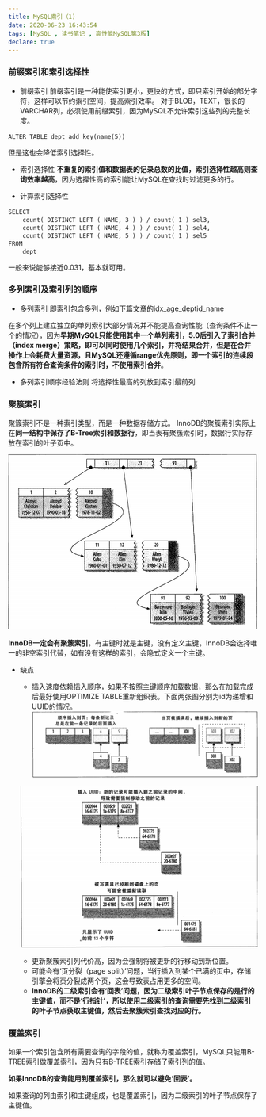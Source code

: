 ```yaml
---
title: MySQL索引（1)
date: 2020-06-23 16:43:54
tags: [MySQL , 读书笔记 , 高性能MySQL第3版]
declare: true
---
```

### 前缀索引和索引选择性
+ 前缀索引
前缀索引是一种能使索引更小，更快的方式，即只索引开始的部分字符，这样可以节约索引空间，提高索引效率。
对于BLOB，TEXT，很长的VARCHAR列，必须使用前缀索引，因为MySQL不允许索引这些列的完整长度。
```
ALTER TABLE dept add key(name(5))
```
但是这也会降低索引选择性。

+ 索引选择性
**不重复的索引值和数据表的记录总数的比值，索引选择性越高则查询效率越高**，因为选择性高的索引能让MySQL在查找时过滤更多的行。

+ 计算索引选择性
```
SELECT
    count( DISTINCT LEFT ( NAME, 3 ) ) / count( 1 ) sel3,
    count( DISTINCT LEFT ( NAME, 4 ) ) / count( 1 ) sel4,
    count( DISTINCT LEFT ( NAME, 5 ) ) / count( 1 ) sel5
FROM
    dept
```
一般来说能够接近0.031，基本就可用。

### 多列索引及索引列的顺序
+ 多列索引
即索引包含多列，例如下篇文章的idx_age_deptid_name

在多个列上建立独立的单列索引大部分情况并不能提高查询性能（查询条件不止一个的情况），因为**早期MySQL只能使用其中一个单列索引，5.0后引入了索引合并（index merge）策略，即可以同时使用几个索引，并将结果合并，但是在合并操作上会耗费大量资源，且MySQL还遵循range优先原则，即一个索引的连续段包含所有符合查询条件的索引时，不使用索引合并**。

+ 多列索引顺序经验法则
将选择性最高的列放到索引最前列

### 聚簇索引
聚簇索引不是一种索引类型，而是一种数据存储方式。
InnoDB的聚簇索引实际上在**同一结构中保存了B-Tree索引和数据行**，即当表有聚簇索引时，数据行实际存放在索引的叶子页中。

 ![avatar](/images/index/clustered_index.png)

**InnoDB一定会有聚簇索引**，有主键时就是主键，没有定义主键，InnoDB会选择唯一的非空索引代替，如有没有这样的索引，会隐式定义一个主键。

+ 缺点
    * 插入速度依赖插入顺序，如果不按照主键顺序加载数据，那么在加载完成后最好使用OPTIMIZE TABLE重新组织表。下面两张图分别为id为递增和UUID的情况。
  ![avatar](/images/index/insert2.png)

  ![avatar](/images/index/insert1.png)

    * 更新聚簇索引列代价高，因为会强制将被更新的行移动到新位置。
    * 可能会有‘页分裂（page split）’问题，当行插入到某个已满的页中，存储引擎会将页分裂成两个页，这会导致表占用更多的空间。
    * **InnoDB的二级索引会有‘回表’问题，因为二级索引叶子节点保存的是行的主键值，而不是‘行指针’，所以使用二级索引的查询需要先找到二级索引的叶子节点获取主键值，然后去聚簇索引查找对应的行。**

### 覆盖索引
如果一个索引包含所有需要查询的字段的值，就称为覆盖索引，MySQL只能用B-TREE索引做覆盖索引，因为只有B-TREE索引存储了索引列的值。

**如果InnoDB的查询能用到覆盖索引，那么就可以避免‘回表’。**

如果查询的列由索引和主键组成，也是覆盖索引，因为二级索引的叶子节点保存了主键值。
